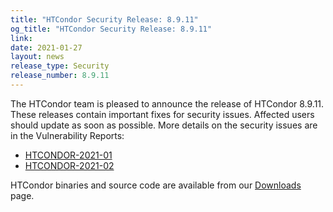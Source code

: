 ```yaml
---
title: "HTCondor Security Release: 8.9.11"
og_title: "HTCondor Security Release: 8.9.11"
link: 
date: 2021-01-27
layout: news
release_type: Security
release_number: 8.9.11
---
```


The HTCondor team is pleased to announce the release of HTCondor 8.9.11.  These releases contain important fixes for security issues. Affected users should update as soon as possible.  More details on the security issues are in the Vulnerability Reports: 
<ul> 
<li> 
<a href="http://htcondor.org/security/vulnerabilities/HTCONDOR-2021-0001.html">HTCONDOR-2021-01</a> 
</li>
<li> 
<a href="http://htcondor.org/security/vulnerabilities/HTCONDOR-2021-0002.html">HTCONDOR-2021-02</a> 
</li>
</ul>  HTCondor binaries and source code are available from our <a href="http://htcondor.org/downloads/">Downloads</a> 
page. 
